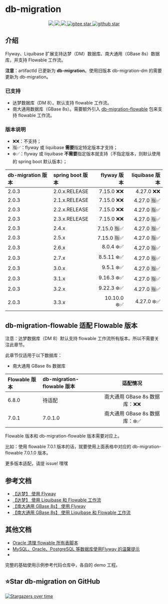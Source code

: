 # db-migration
<p align="center">
    <a target="_blank" href="https://search.maven.org/search?q=g:%22com.github.mengweijin%22%20AND%20a:%22db-migration%22">
        <img src="https://img.shields.io/maven-central/v/com.github.mengweijin/db-migration?label=db-migration&color=blue" />
    </a>
	<a target="_blank" href="https://github.com/mengweijin/db-migration/blob/master/LICENSE">
		<img src="https://img.shields.io/badge/license-Apache2.0-blue.svg" />
	</a>
	<a target="_blank" href="https://www.oracle.com/technetwork/java/javase/downloads/index.html">
		<img src="https://img.shields.io/badge/JDK-8+-green.svg" />
	</a>
	<a target="_blank" href="https://gitee.com/mengweijin/db-migration/stargazers">
		<img src="https://gitee.com/mengweijin/db-migration/badge/star.svg?theme=dark" alt='gitee star'/>
	</a>
	<a target="_blank" href='https://github.com/mengweijin/db-migration'>
		<img src="https://img.shields.io/github/stars/mengweijin/db-migration.svg?style=social" alt="github star"/>
	</a>
</p>

## 介绍
Flyway、Liquibase 扩展支持达梦（DM）数据库、南大通用（GBase 8s）数据库，并支持 Flowable 工作流。

**注意**：artifactId 已更新为 **db-migration**。使用旧版本 db-migration-dm 的需要更新为 db-migration。

### 已支持

* 达梦数据库（DM 8）。默认支持 flowable 工作流。
* 南大通用数据库（GBase 8s）。需要额外引入 [db-migration-flowable](https://gitee.com/mengweijin/db-migration-flowable) 包来支持 flowable 工作流。

### 版本说明

* ❌❌：不支持；
* 🈯✅：flyway 或 liquibase **需要**指定特定版本才支持；
* ❄️✅：flyway 或 liquibase **不需要**指定版本就支持（不指定版本，则默认使用的 spring boot 默认版本）；

| db-migration 版本 | spring boot 版本 |   flyway 版本 | liquibase 版本 |
|:----------------|:---------------|------------:|-------------:|
| 2.0.3           | 2.0.x.RELEASE  |   7.15.0 ❌❌ |    4.27.0 ❌❌ |
| 2.0.3           | 2.1.x.RELEASE  |   7.15.0 ❌❌ |   4.27.0 🈯✅ | 
| 2.0.3           | 2.2.x.RELEASE  |   7.15.0 ❌❌ |   4.27.0 🈯✅ | 
| 2.0.3           | 2.3.x.RELEASE  |   7.15.0 ❌❌ |   4.27.0 🈯✅ | 
| 2.0.3           | 2.4.x          |  7.15.0 🈯✅ |   4.27.0 🈯✅ |  
| 2.0.3           | 2.5.x          |  7.15.0 🈯✅ |   4.27.0 🈯✅ |  
| 2.0.3           | 2.6.x          |   8.0.4 ❄️✅ |   4.27.0 🈯✅ | 
| 2.0.3           | 2.7.x          |  8.5.11 ❄️✅ |   4.27.0 🈯✅ | 
| 2.0.3           | 3.0.x          |   9.5.1 ❄️✅ |   4.27.0 🈯✅ | 
| 2.0.3           | 3.1.x          |  9.16.3 ❄️✅ |   4.27.0 🈯✅ | 
| 2.0.3           | 3.2.x          |  9.22.3 ❄️✅ |   4.27.0 🈯✅ | 
| 2.0.3           | 3.3.x          | 10.10.0 ❄️✅ |   4.27.0 ❄️✅ |

## db-migration-flowable 适配 Flowable 版本

注意：达梦数据库（DM 8）默认支持 flowable 工作流所有版本。所以不需要关注此章节。

此章节仅适用于以下数据库：

* 南大通用 GBase 8s 数据库

| Flowable 版本 | db-migration-flowable 版本 |         适配情况          |
|:------------|:-------------------------|:---------------------:|
| 6.8.0       | 待适配                      | 南大通用 GBase 8s 数据库：❌❌  |
| 7.0.1       | 7.0.1.0                  | 南大通用 GBase 8s 数据库：❄️✅ |

Flowable 版本和 db-migration-flowable 版本需要对应上。

比如：使用 flowable 7.0.1 版本的话，就要使用上面表格中对应的 db-migration-flowable 7.0.1.0 版本。

更多版本适配，请提 issue! 嘿嘿

## 参考文档

* [【达梦】 使用 Flyway](./doc/dm_use_flyway.md)
* [【达梦】 使用 Liquibase 和 Flowable 工作流](./doc/dm_use_liquibase_flowable.md)
* [【南大通用 GBase 8s】 使用 Flyway](./doc/gbase8s_use_flyway.md)
* [【南大通用 GBase 8s】 使用 Liquibase 和 Flowable 工作流](./doc/gbase8s_use_liquibase_flowable.md)

## 其他文档

* [Oracle 清理 flowable 所有表脚本](./doc/use_oracle_flowable_drop_script.md)
* [MySQL、Oracle、PostgreSQL 等数据库使用Flyway 的温馨提示](./doc/z_flyway_supported_database_notes.md)
* 
完整的基础使用示例参考代码仓库中，各自的 demo 工程。

## ⭐Star db-migration on GitHub

[![Stargazers over time](https://starchart.cc/mengweijin/db-migration.svg)](https://starchart.cc/mengweijin/db-migration)
